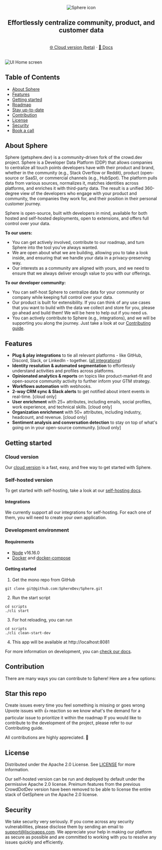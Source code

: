 <p align="center">
  <a href="https://github.com/liscioapps/getsphere">  </a>

  <img src="https://getsphere.dev/img/main_wordmark.png" alt="Sphere icon">


  <h2 align="center">Effortlessly centralize community, product, and customer data</h2>
  
  <p align="center">
    <br>
    <a href="https://app.getsphere.dev/auth/signup">🌐 Cloud version (beta)</a>
    ·
    <a href="https://docs.getsphere.dev">📖 Docs</a>
    <!-- ·
    <a href="https://getsphere.dev/discord">❤️ Discord</a>
    ·
    <a href="https://getsphere.dev/newsletter-sign-up">📣 Newsletter</a>
    ·
    <a href="https://getsphere.dev/roadmap">🗺️ Roadmap</a> -->
  </p>
</p>

<br>

<!-- BODY -->

<img src="https://getsphere.dev/img/screenshot02.png" alt="UI Home screen">


## Table of Contents
- [About Sphere](#about-sphere)
- [Features](#features)
- [Getting started](#getting-started)
- [Roadmap](#roadmap)
- [Stay up-to-date](#stay-up-to-date)
- [Contribution](#contribution)
- [License](#license)
- [Security](#security)
- [Book a call](#book-a-call)

## About Sphere
Sphere (getsphere.dev) is a community-driven fork of the crowd.dev project. Sphere is a Developer Data Platform (DDP) that allows companies to centralize all touch points developers have with their product and brand, whether in the community (e.g., Stack Overflow or Reddit), product (open-source or SaaS), or commercial channels (e.g., HubSpot). The platform pulls data from various sources, normalizes it, matches identities across platforms, and enriches it with third-party data. The result is a unified 360-degree view of the developers who engage with your product and community, the companies they work for, and their position in their personal customer journey.

Sphere is open-source, built with developers in mind, available for both hosted and self-hosted deployments, open to extensions, and offers full control over your data.

**To our users:**
- You can get actively involved, contribute to our roadmap, and turn Sphere into the tool you've always wanted.
- We are open about what we are building, allowing you to take a look inside, and ensuring that we handle your data in a privacy-preserving way.
- Our interests as a community are aligned with yours, and we need to ensure that we always deliver enough value to you with our offerings.

**To our developer community:**
- You can self-host Sphere to centralize data for your community or company while keeping full control over your data.
- Our product is built for extensibility. If you can think of any use cases that you want to build with the data we collect and store for you, please go ahead and build them! We will be here to help out if you need us.
- You can actively contribute to Sphere (e.g., integrations), and we will be supporting you along the journey. Just take a look at our [Contributing guide](https://github.com/SphereDev/Sphere/blob/main/CONTRIBUTING.md).

## Features

- **Plug & play integrations** to tie all relevant platforms - like GitHub, Discord, Slack, or LinkedIn - together. ([all integrations](https://www.getsphere.dev/integrations))
- **Identity resolution & automated segmentation** to effortlessly understand activities and profiles across platforms.
- **Opinionated analytics & reports** on topics like product-market-fit and open-source community activity to further inform your GTM strategy.
- **Workflows automation** with webhooks.
- **2-way CRM sync & Slack alerts** to get notified about intent events in real-time. [cloud only]
- **User enrichment** with 25+ attributes, including emails, social profiles, work experience, and technical skills. [cloud only]
- **Organization enrichment** with 50+ attributes, including industry, headcount, and revenue. [cloud only]
- **Sentiment analysis and conversation detection** to stay on top of what's going on in your open-source community. [cloud only]

## Getting started

### Cloud version

Our <a href="https://app.getsphere.dev/">cloud version</a> is a fast, easy, and free way to get started with Sphere.

### Self-hosted version

To get started with self-hosting, take a look at our [self-hosting docs](./technical-docs/development-and-deployment.md).

#### Integrations

We currently support all our integrations for self-hosting. For each one of them, you will need to create your own application.

### Development environment

#### <a name="requirements">Requirements</a>

- [Node](https://nodejs.org/en) v16.16.0
- [Docker](https://docs.docker.com/get-docker/) and [docker-compose](https://docs.docker.com/compose/install/)

#### <a name="getting_started">Getting started</a>

1. Get the mono repo from GitHub

```shell
git clone git@github.com:SphereDev/Sphere.git
```

2. Run the start script

```shell
cd scripts
./cli start
```

3. For hot reloading, you can run

``` shell
cd scripts
./cli clean-start-dev
```

4. This app will be available at http://localhost:8081

For more information on development, you can <a href="https://docs.getsphere.dev/docs/docker-compose-single-machine-development-with-docker-images">check our docs</a>.

## Contribution
There are many ways you can contribute to Sphere! Here are a few options:

## Star this repo
Create issues every time you feel something is missing or goes wrong
Upvote issues with 👍 reaction so we know what's the demand for a particular issue to prioritize it within the roadmap
If you would like to contribute to the development of the project, please refer to our Contributing guide.

All contributions are highly appreciated. 🙏

## License
Distributed under the Apache 2.0 License. See [LICENSE](./LICENSE) for more information.

Our self-hosted version can be run and deployed by default under the permissive Apache 2.0 license. Preimum features from the previous CrowdDotDev version have been removed to be able to license the entire stack of GetSphere un the Apache 2.0 license.

## Security
We take security very seriously. If you come across any security vulnerabilities, please disclose them by sending an email to support@liscioapps.com. We appreciate your help in making our platform as secure as possible and are committed to working with you to resolve any issues quickly and efficiently.

